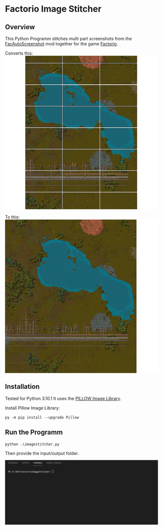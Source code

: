 # Factorio Image Stitcher

## Overview
This Python Programm stitches multi part screenshots from the [FacAutoScreenshot](https://mods.factorio.com/mod/FacAutoScreenshot) mod together for the game [Factorio](https://www.factorio.com/).

Converts this:
![Sliced Images](./readme/slices.png)

To this:
![Stitched Image](./readme/stitched.png)

## Installation
Tested for Python 3.10.1
It uses the [PILLOW Image Library](https://github.com/python-pillow/Pillow).

Install Pillow Image Library:
```
py -m pip install --upgrade Pillow
```

## Run the Programm
```
python .\imagestitcher.py
```
Then provide the input/output folder.

![Usage Example](./readme/useexample.gif)
